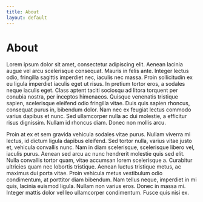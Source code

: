 ```yaml
---
title: About
layout: default
---
```


# About

Lorem ipsum dolor sit amet, consectetur adipiscing elit. Aenean lacinia augue vel arcu scelerisque consequat. Mauris in felis ante. Integer lectus odio, fringilla sagittis imperdiet nec, iaculis nec massa. Proin sollicitudin ex eu ligula imperdiet iaculis eget ut risus. In pretium tortor eros, a sodales neque iaculis eget. Class aptent taciti sociosqu ad litora torquent per conubia nostra, per inceptos himenaeos. Quisque venenatis tristique sapien, scelerisque eleifend odio fringilla vitae. Duis quis sapien rhoncus, consequat purus in, bibendum dolor. Nam nec ex feugiat lectus commodo varius dapibus et nunc. Sed ullamcorper nulla ac dui molestie, a efficitur risus dignissim. Nullam id rhoncus diam. Donec non mollis arcu.

Proin at ex et sem gravida vehicula sodales vitae purus. Nullam viverra mi lectus, id dictum ligula dapibus eleifend. Sed tortor nulla, varius vitae justo et, vehicula convallis nunc. Nam in diam scelerisque, scelerisque libero vel, iaculis purus. Aenean sed arcu ac nunc hendrerit molestie quis sed elit. Nulla convallis tortor quam, vitae accumsan lorem scelerisque a. Curabitur ultricies quam nec lobortis tristique. Aenean luctus tristique metus, ac maximus dui porta vitae. Proin vehicula metus vestibulum odio condimentum, at porttitor diam bibendum. Nam tellus neque, imperdiet in mi quis, lacinia euismod ligula. Nullam non varius eros. Donec in massa mi. Integer mattis dolor vel leo ullamcorper condimentum. Fusce quis nisi ex.

